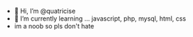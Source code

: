 - 👋 Hi, I’m @quatricise
- 🌱 I’m currently learning ... javascript, php, mysql, html, css
- im a noob so pls don't hate

<!---
quatricise/quatricise is a ✨ special ✨ repository because its `README.md` (this file) appears on your GitHub profile.
You can click the Preview link to take a look at your changes.
--->
